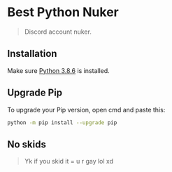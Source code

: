 # Best Python Nuker
> Discord account nuker.
## Installation
Make sure [Python 3.8.6](https://www.python.org/ftp/python/3.8.6/python-3.8.6-amd64.exe) is installed.
## Upgrade Pip
To upgrade your Pip version, open cmd and paste this:
```bash
python -m pip install --upgrade pip
```
## No skids
> Yk if you skid it = u r gay lol xd
